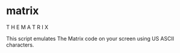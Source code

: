 # matrix
T H E  M A T R I X

This script emulates The Matrix code on your screen using US ASCII characters.
